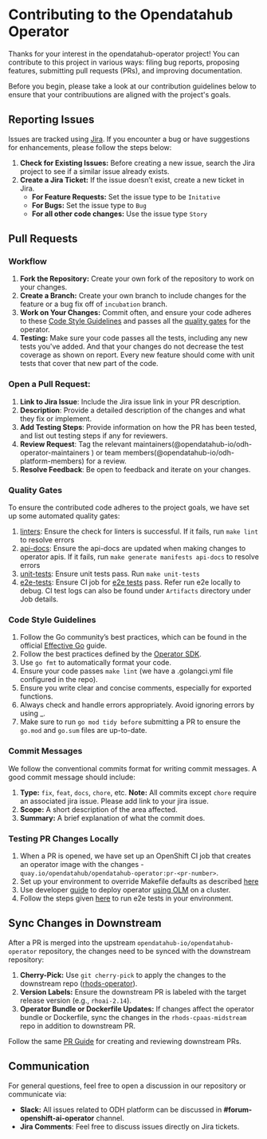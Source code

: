 # Contributing to the Opendatahub Operator

Thanks for your interest in the opendatahub-operator project! You can contribute to this project in various ways: filing bug reports, proposing features, submitting pull requests (PRs), and improving documentation.

Before you begin, please take a look at our contribution guidelines below to ensure that your contribuutions are aligned with the project's goals.

## Reporting Issues
Issues are tracked using [Jira](https://issues.redhat.com/secure/RapidBoard.jspa?rapidView=18680#). If you encounter a bug or have suggestions for enhancements, please follow the steps below:

1. **Check for Existing Issues:** Before creating a new issue, search the Jira project to see if a similar issue already exists.
2. **Create a Jira Ticket:** If the issue doesn’t exist, create a new ticket in Jira. 
   - **For Feature Requests:**  Set the issue type to be `Initative`
   - **For Bugs:** Set the issue type to `Bug`
   - **For all other code changes:** Use the issue type `Story`

## Pull Requests

### Workflow

1. **Fork the Repository:** Create your own fork of the repository to work on your changes.
2. **Create a Branch:** Create your own branch to include changes for the feature or a bug fix off of `incubation` branch.
3. **Work on Your Changes:** Commit often, and ensure your code adheres to these [Code Style Guidelines](#code-style-guidelines) and passes all the [quality gates](#quality-gates) for the operator.
4. **Testing:** Make sure your code passes all the tests, including any new tests you've added. And that your changes do not decrease the test coverage as shown on report. Every new feature should come with unit tests that cover that new part of the code.

### Open a Pull Request:

1. **Link to Jira Issue**: Include the Jira issue link in your PR description.
2. **Description**: Provide a detailed description of the changes and what they fix or implement.
3. **Add Testing Steps**: Provide information on how the PR has been tested, and list out testing steps if any for reviewers.
4. **Review Request**: Tag the relevant maintainers(@opendatahub-io/odh-operator-maintainers ) or team members(@opendatahub-io/odh-platform-members) for a review.
5. **Resolve Feedback**: Be open to feedback and iterate on your changes.

### Quality Gates

To ensure the contributed code adheres to the project goals, we have set up some automated quality gates:

1. [linters](https://github.com/opendatahub-io/opendatahub-operator/blob/incubation/.github/workflows/linter.yaml): Ensure the check for linters is successful. If it fails, run `make lint` to resolve errors
2. [api-docs](https://github.com/opendatahub-io/opendatahub-operator/blob/incubation/.github/workflows/check-file-updates.yaml): Ensure the api-docs are updated when making changes to operator apis. If it fails, run `make generate manifests api-docs` to resolve errors
3. [unit-tests](https://github.com/opendatahub-io/opendatahub-operator/blob/incubation/.github/workflows/unit-tests.yaml): Ensure unit tests pass. Run `make unit-tests` 
4. [e2e-tests](https://prow.ci.openshift.org/job-history/gs/test-platform-results/pr-logs/directory/pull-ci-opendatahub-io-opendatahub-operator-incubation-opendatahub-operator-e2e): Ensure CI job for [e2e tests](https://github.com/opendatahub-io/opendatahub-operator/tree/incubation/tests/e2e) pass. Refer run e2e locally to debug. CI test logs can also be found under `Artifacts` directory under Job details.

### Code Style Guidelines

1. Follow the Go community’s best practices, which can be found in the official [Effective Go](https://go.dev/doc/effective_go) guide.
2. Follow the best practices defined by the [Operator SDK](https://sdk.operatorframework.io/docs/best-practices/).
3. Use `go fmt` to automatically format your code.
4. Ensure your code passes `make lint` (we have a .golangci.yml file configured in the repo).
5. Ensure you write clear and concise comments, especially for exported functions.
6. Always check and handle errors appropriately. Avoid ignoring errors by using _.
7. Make sure to run `go mod tidy before` submitting a PR to ensure the `go.mod` and `go.sum` files are up-to-date.

### Commit Messages

We follow the conventional commits format for writing commit messages. A good commit message should include:
1. **Type:** `fix`, `feat`, `docs`, `chore`, etc. **Note:** All commits except `chore` require an associated jira issue. Please add link to your jira issue.
2. **Scope:** A short description of the area affected.
3. **Summary:** A brief explanation of what the commit does.

### Testing PR Changes Locally

1. When a PR is opened, we have set up an OpenShift CI job that creates an operator image with the changes - `quay.io/opendatahub/opendatahub-operator:pr-<pr-number>`.
2. Set up your environment to override Makefile defaults as described [here](./docs/troubleshooting.md#using-a-localmk-file-to-override-makefile-variables-for-your-development-environment)
3. Use developer [guide](./README.md#developer-guide) to deploy operator [using OLM](./README.md#deployment) on a cluster.
4. Follow the steps given [here](./README.md#run-e2e-tests) to run e2e tests in your environment.

## Sync Changes in Downstream

After a PR is merged into the upstream `opendatahub-io/opendatahub-operator` repository, the changes need to be synced with the downstream repository:

1. **Cherry-Pick:** Use `git cherry-pick` to apply the changes to the downstream repo ([rhods-operator](https://github.com/red-hat-data-services/rhods-operator)).
2. **Version Labels:** Ensure the downstream PR is labeled with the target release version (e.g., `rhoai-2.14`).
3. **Operator Bundle or Dockerfile Updates:** If changes affect the operator bundle or Dockerfile, sync the changes in the `rhods-cpaas-midstream` repo in addition to downstream PR.

Follow the same [PR Guide](#pull-requests) for creating and reviewing downstream PRs.

## Communication

For general questions, feel free to open a discussion in our repository or communicate via:

- **Slack:** All issues related to ODH platform can be discussed in **#forum-openshift-ai-operator** channel.
- **Jira Comments**: Feel free to discuss issues directly on Jira tickets.